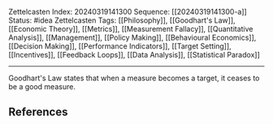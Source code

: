 Zettelcasten Index: 20240319141300
Sequence: [[20240319141300-a]]
Status: #idea
Zettelcasten Tags: [[Philosophy]], [[Goodhart's Law]], [[Economic Theory]], [[Metrics]], [[Measurement Fallacy]], [[Quantitative Analysis]], [[Management]], [[Policy Making]], [[Behavioural Economics]], [[Decision Making]], [[Performance Indicators]], [[Target Setting]], [[Incentives]], [[Feedback Loops]], [[Data Analysis]], [[Statistical Paradox]]

---

Goodhart's Law states that when a measure becomes a target, it ceases to be a good measure.
## References